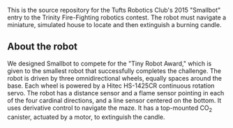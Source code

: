 This is the source repository for the Tufts Robotics Club's 2015 "Smallbot"
entry to the Trinity Fire-Fighting robotics contest. The robot must navigate
a miniature, simulated house to locate and then extinguish a burning candle.

About the robot
---------------

We designed Smallbot to compete for the "Tiny Robot Award," which is given to
the smallest robot that successfully completes the challenge. The robot is
driven by three omnidirectional wheels, equally spaces around the base. Each
wheel is powered by a Hitec HS-1425CR continuous rotation servo. The robot has
a distance sensor and a flame sensor pointing in each of the four cardinal
directions, and a line sensor centered on the bottom. It uses derivative
control to navigate the maze. It has a top-mounted CO<sub>2</sub> canister,
actuated by a motor, to extinguish the candle.
